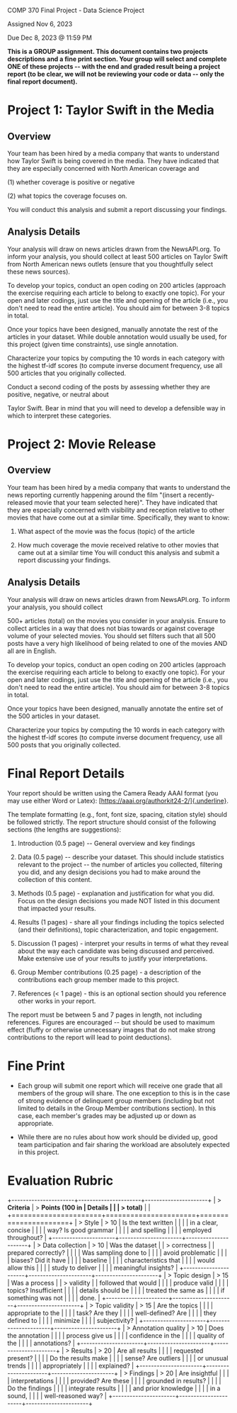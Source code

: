 COMP 370 Final Project - Data Science Project

Assigned Nov 6, 2023

Due Dec 8, 2023 @ 11:59 PM

**This is a GROUP assignment. This document contains two projects
descriptions and a fine print section. Your group will select and
complete ONE of these projects -- with the end and graded result being a
project report (to be clear, we will not be reviewing your code or data
-- only the final report document).**

Project 1: Taylor Swift in the Media 
====================================

Overview 
--------

Your team has been hired by a media company that wants to understand how
Taylor Swift is being covered in the media. They have indicated that
they are especially concerned with North American coverage and

(1) whether coverage is positive or negative

(2) what topics the coverage focuses on.

You will conduct this analysis and submit a report discussing your
findings.

Analysis Details 
----------------

Your analysis will draw on news articles drawn from the NewsAPI.org. To
inform your analysis, you should collect at least 500 articles on Taylor
Swift from North American news outlets (ensure that you thoughtfully
select these news sources).

To develop your topics, conduct an open coding on 200 articles (approach
the exercise requiring each article to belong to exactly one topic). For
your open and later codings, just use the title and opening of the
article (i.e., you don't need to read the entire article). You should
aim for between 3-8 topics in total.

Once your topics have been designed, manually annotate the rest of the
articles in your dataset. While double annotation would usually be used,
for this project (given time constraints), use single annotation.

Characterize your topics by computing the 10 words in each category with
the highest tf-idf scores (to compute inverse document frequency, use
all 500 articles that you originally collected.

Conduct a second coding of the posts by assessing whether they are
positive, negative, or neutral about

Taylor Swift. Bear in mind that you will need to develop a defensible
way in which to interpret these categories.

Project 2: Movie Release 
========================

Overview 
--------

Your team has been hired by a media company that wants to understand the
news reporting currently happening around the film "(insert a
recently-released movie that your team selected here)". They have
indicated that they are especially concerned with visibility and
reception relative to other movies that have come out at a similar time.
Specifically, they want to know:

1.  What aspect of the movie was the focus (topic) of the article

2.  How much coverage the movie received relative to other movies that
    came out at a similar time You will conduct this analysis and submit
    a report discussing your findings.

Analysis Details 
----------------

Your analysis will draw on news articles drawn from NewsAPI.org. To
inform your analysis, you should collect

500+ articles (total) on the movies you consider in your analysis.
Ensure to collect articles in a way that does not bias towards or
against coverage volume of your selected movies. You should set filters
such that all 500 posts have a very high likelihood of being related to
one of the movies AND all are in English.

To develop your topics, conduct an open coding on 200 articles (approach
the exercise requiring each article to belong to exactly one topic). For
your open and later codings, just use the title and opening of the
article (i.e., you don't need to read the entire article). You should
aim for between 3-8 topics in total.

Once your topics have been designed, manually annotate the entire set of
the 500 articles in your dataset.

Characterize your topics by computing the 10 words in each category with
the highest tf-idf scores (to compute inverse document frequency, use
all 500 posts that you originally collected.

Final Report Details 
====================

Your report should be written using the Camera Ready AAAI format (you
may use either Word or Latex):
[https://aaai.org/authorkit24-2/]{.underline}.

The template formatting (e.g., font, font size, spacing, citation style)
should be followed strictly. The report structure should consist of the
following sections (the lengths are suggestions):

1.  Introduction (0.5 page) -- General overview and key findings

2.  Data (0.5 page) -- describe your dataset. This should include
    statistics relevant to the project -- the number of articles you
    collected, filtering you did, and any design decisions you had to
    make around the collection of this content.

3.  Methods (0.5 page) - explanation and justification for what you did.
    Focus on the design decisions you made NOT listed in this document
    that impacted your results.

4.  Results (1 pages) - share all your findings including the topics
    selected (and their definitions), topic characterization, and topic
    engagement.

5.  Discussion (1 pages) - interpret your results in terms of what they
    reveal about the way each candidate was being discussed and
    perceived. Make extensive use of your results to justify your
    interpretations.

6.  Group Member contributions (0.25 page) - a description of the
    contributions each group member made to this project.

7.  References (< 1 page) - this is an optional section should you
    reference other works in your report.

The report must be between 5 and 7 pages in length, not including
references. Figures are encouraged -- but should be used to maximum
effect (fluffy or otherwise unnecessary images that do not make strong
contributions to the report will lead to point deductions).

Fine Print 
==========

-   Each group will submit one report which will receive one grade that
    all members of the group will share. The one exception to this is in
    the case of strong evidence of delinquent group members (including
    but not limited to details in the Group Member contributions
    section). In this case, each member's grades may be adjusted up or
    down as appropriate.

-   While there are no rules about how work should be divided up, good
    team participation and fair sharing the workload are absolutely
    expected in this project.

Evaluation Rubric 
=================

+----------------------+----------------------+----------------------+
| > **Criteria**       | > **Points (100 in   | **Details**          |
|                      | > total)**           |                      |
+======================+======================+======================+
| > Style              | > 10                 | Is the text written  |
|                      |                      | in a clear, concise  |
|                      |                      | way? Is good grammar |
|                      |                      | and spelling         |
|                      |                      | employed throughout? |
+----------------------+----------------------+----------------------+
| > Data collection    | > 10                 | Was the dataset      |
| > correctness        |                      | prepared correctly?  |
|                      |                      | Was sampling done to |
|                      |                      | avoid problematic    |
|                      |                      | biases? Did it have  |
|                      |                      | baseline             |
|                      |                      | characteristics that |
|                      |                      | would allow this     |
|                      |                      | study to deliver     |
|                      |                      | meaningful insights? |
+----------------------+----------------------+----------------------+
| > Topic design       | > 15                 | Was a process        |
| > validity           |                      | followed that would  |
|                      |                      | produce valid        |
|                      |                      | topics? Insufficient |
|                      |                      | details should be    |
|                      |                      | treated the same as  |
|                      |                      | if something was not |
|                      |                      | done.                |
+----------------------+----------------------+----------------------+
| > Topic validity     | > 15                 | Are the topics       |
|                      |                      | appropriate to the   |
|                      |                      | task? Are they       |
|                      |                      | well-defined? Are    |
|                      |                      | they defined to      |
|                      |                      | minimize             |
|                      |                      | subjectivity?        |
+----------------------+----------------------+----------------------+
| > Annotation quality | > 10                 | Does the annotation  |
|                      |                      | process give us      |
|                      |                      | confidence in the    |
|                      |                      | quality of the       |
|                      |                      | annotations?         |
+----------------------+----------------------+----------------------+
| > Results            | > 20                 | Are all results      |
|                      |                      | requested present?   |
|                      |                      | Do the results make  |
|                      |                      | sense? Are outliers  |
|                      |                      | or unusual trends    |
|                      |                      | appropriately        |
|                      |                      | explained?           |
+----------------------+----------------------+----------------------+
| > Findings           | > 20                 | Are insightful       |
|                      |                      | interpretations      |
|                      |                      | provided? Are these  |
|                      |                      | grounded in results? |
|                      |                      | Do the findings      |
|                      |                      | integrate results    |
|                      |                      | and prior knowledge  |
|                      |                      | in a sound,          |
|                      |                      | well-reasoned way?   |
+----------------------+----------------------+----------------------+
